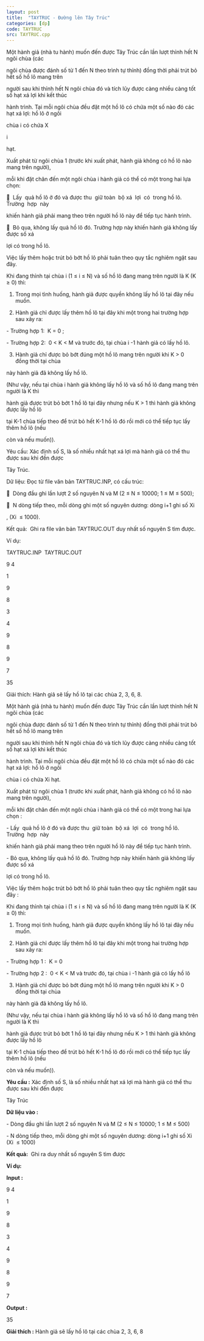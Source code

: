 ```yaml
---
layout: post
title:  "TAYTRUC - Đường lên Tây Trúc"
categories: [dp]
code: TAYTRUC
src: TAYTRUC.cpp
---
```




Một hành giả (nhà tu hành) muốn đến được Tây Trúc cần lần lượt thỉnh hết N ngôi chùa (các 

ngôi chùa được đánh số từ 1 đến N theo trình tự thỉnh) đồng thời phải trút bỏ hết số hồ lô mang trên 

người sau khi thỉnh hết N ngôi chùa đó và tích lũy được càng nhiều càng tốt số hạt xá lợi khi kết thúc 

hành trình. Tại mỗi ngôi chùa đều đặt một hồ lô có chứa một số nào đó các hạt xá lợi: hồ lô ở ngôi 

chùa i có chứa X

i

 hạt. 

Xuất phát từ ngôi chùa 1 (trước khi xuất phát, hành giả không có hồ lô nào mang trên người), 

mỗi khi đặt chân đến một ngôi chùa i hành giả có thể có một trong hai lựa chọn: 

  Lấy  quả hồ lô ở đó và được thu  giữ toàn  bộ xá  lợi  có  trong hồ lô. Trường  hợp  này 

khiến hành giả phải mang theo trên người hồ lô này để tiếp tục hành trình. 

  Bỏ qua, không lấy quả hồ lô đó. Trường hợp này khiến hành giả không lấy được số xá 

lợi có trong hồ lô. 

Việc lấy thêm hoặc trút bỏ bớt hồ lô phải tuân theo quy tắc nghiêm ngặt sau đây. 

Khi đang thỉnh tại chùa i (1 ≤ i ≤ N) và số hồ lô đang mang trên người là K (K ≥ 0) thì: 

 1. Trong mọi tình huống, hành giả được quyền không lấy hồ lô tại đây nếu muốn. 

 2. Hành giả chỉ được lấy thêm hồ lô tại đây khi một trong hai trường hợp sau xảy ra: 

\- Trường hợp 1:  K = 0 ; 

\- Trường hợp 2:  0 < K < M và trước đó, tại chùa i -1 hành giả có lấy hồ lô. 

 3. Hành giả chỉ được bỏ bớt đúng một hồ lô mang trên người khi K > 0 đồng thời tại chùa 

này hành giả đã không lấy hồ lô. 

(Như vậy, nếu tại chùa i hành giả không lấy hồ lô và số hồ lô đang mang trên người là K thì 

hành giả được trút bỏ bớt 1 hồ lô tại đây nhưng nếu K > 1 thì hành giả không được lấy hồ lô 

tại K-1 chùa tiếp theo để trút bỏ hết K-1 hồ lô đó rồi mới có thể tiếp tục lấy thêm hồ lô (nếu 

còn và nếu muốn)). 

Yêu cầu: Xác định số S, là số nhiều nhất hạt xá lợi mà hành giả có thể thu được sau khi đến được 

Tây Trúc. 

Dữ liệu: Đọc từ file văn bản TAYTRUC.INP, có cấu trúc: 

  Dòng đầu ghi lần lượt 2 số nguyên N và M (2 ≤ N ≤ 10000; 1 ≤ M ≤ 500); 

  N dòng tiếp theo, mỗi dòng ghi một số nguyên dương: dòng i+1 ghi số Xi

, (Xi  ≤ 1000). 

Kết quả:  Ghi ra file văn bản TAYTRUC.OUT duy nhất số nguyên S tìm được. 

Ví dụ: 

 TAYTRUC.INP  TAYTRUC.OUT 

9 4 

1 

9 

8 

3 

4 

9 

8 

9 

7 

35 

Giải thích: Hành giả sẽ lấy hồ lô tại các chùa 2, 3, 6, 8. 

Một hành giả (nhà tu hành) muốn đến được Tây Trúc cần lần lượt thỉnh hết N ngôi chùa (các

ngôi chùa được đánh số từ 1 đến N theo trình tự thỉnh) đồng thời phải trút bỏ hết số hồ lô mang trên

người sau khi thỉnh hết N ngôi chùa đó và tích lũy được càng nhiều càng tốt số hạt xá lợi khi kết thúc

hành trình. Tại mỗi ngôi chùa đều đặt một hồ lô có chứa một số nào đó các hạt xá lợi: hồ lô ở ngôi 

chùa i có chứa Xi hạt.

  

Xuất phát từ ngôi chùa 1 (trước khi xuất phát, hành giả không có hồ lô nào mang trên người),

mỗi khi đặt chân đến một ngôi chùa i hành giả có thể có một trong hai lựa chọn :

\- Lấy  quả hồ lô ở đó và được thu  giữ toàn  bộ xá  lợi  có  trong hồ lô. Trường  hợp  này 

khiến hành giả phải mang theo trên người hồ lô này để tiếp tục hành trình. 

\- Bỏ qua, không lấy quả hồ lô đó. Trường hợp này khiến hành giả không lấy được số xá 

lợi có trong hồ lô.

  

Việc lấy thêm hoặc trút bỏ bớt hồ lô phải tuân theo quy tắc nghiêm ngặt sau đây :

  

Khi đang thỉnh tại chùa i (1 ≤ i ≤ N) và số hồ lô đang mang trên người là K (K ≥ 0) thì: 

 1. Trong mọi tình huống, hành giả được quyền không lấy hồ lô tại đây nếu muốn. 

 2. Hành giả chỉ được lấy thêm hồ lô tại đây khi một trong hai trường hợp sau xảy ra: 

\- Trường hợp 1 :  K = 0

\- Trường hợp 2 :  0 < K < M và trước đó, tại chùa i -1 hành giả có lấy hồ lô

 3. Hành giả chỉ được bỏ bớt đúng một hồ lô mang trên người khi K > 0 đồng thời tại chùa

này hành giả đã không lấy hồ lô.

  

(Như vậy, nếu tại chùa i hành giả không lấy hồ lô và số hồ lô đang mang trên người là K thì 

hành giả được trút bỏ bớt 1 hồ lô tại đây nhưng nếu K > 1 thì hành giả không được lấy hồ lô 

tại K-1 chùa tiếp theo để trút bỏ hết K-1 hồ lô đó rồi mới có thể tiếp tục lấy thêm hồ lô (nếu 

còn và nếu muốn)). 

**Yêu cầu :** Xác định số S, là số nhiều nhất hạt xá lợi mà hành giả có thể thu được sau khi đến được 

Tây Trúc

  

**Dữ liệu vào :**

\- Dòng đầu ghi lần lượt 2 số nguyên N và M (2 ≤ N ≤ 10000; 1 ≤ M ≤ 500)

\- N dòng tiếp theo, mỗi dòng ghi một số nguyên dương: dòng i+1 ghi số Xi (Xi  ≤ 1000)

  

**Kết quả:**  Ghi ra duy nhất số nguyên S tìm được

  

**Ví dụ:** 

**Input :**

9 4

1

9

8

3

4

9

8

9

7

**Output :**

35

  

**Giải thích :** Hành giả sẽ lấy hồ lô tại các chùa 2, 3, 6, 8

<!--more-->

